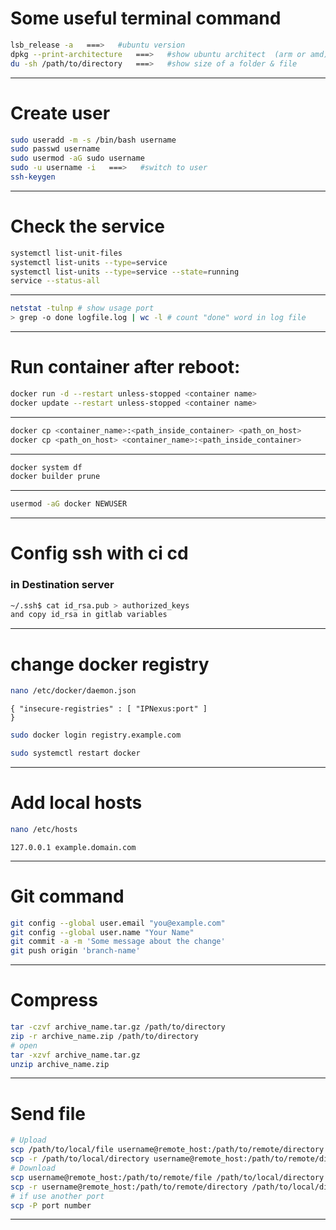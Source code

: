 # Some useful terminal command
```bash
lsb_release -a   ===>   #ubuntu version
dpkg --print-architecture   ===>   #show ubuntu architect  (arm or amd)
du -sh /path/to/directory   ===>   #show size of a folder & file 
```
----------------------------------
# Create user
```bash
sudo useradd -m -s /bin/bash username
sudo passwd username
sudo usermod -aG sudo username
sudo -u username -i   ===>   #switch to user
ssh-keygen
```
----------------------------------
# Check the service
```bash
systemctl list-unit-files
systemctl list-units --type=service
systemctl list-units --type=service --state=running
service --status-all
```
----------------------------------
```bash
netstat -tulnp # show usage port
> grep -o done logfile.log | wc -l # count "done" word in log file
```
----------------------------------
# Run container after reboot:
```bash
docker run -d --restart unless-stopped <container name>
docker update --restart unless-stopped <container name>
```
----------------------------------
```bash
docker cp <container_name>:<path_inside_container> <path_on_host>
docker cp <path_on_host> <container_name>:<path_inside_container>
```
----------------------------------
```bash
docker system df
docker builder prune
```
----------------------------------
```bash
usermod -aG docker NEWUSER
```
----------------------------------
# Config ssh with ci cd
### in Destination server
```bash
~/.ssh$ cat id_rsa.pub > authorized_keys
and copy id_rsa in gitlab variables
```
----------------------------------
# change docker registry
```bash
nano /etc/docker/daemon.json
```
```vim
{ "insecure-registries" : [ "IPNexus:port" ] 
}
```
```bash
sudo docker login registry.example.com
```
```bash
sudo systemctl restart docker
```
-----------------------------------
# Add local hosts
```bash
nano /etc/hosts
```
```vim
127.0.0.1 example.domain.com
```
-----------------------------------
# Git command
```bash
git config --global user.email "you@example.com"
git config --global user.name "Your Name"  
git commit -a -m 'Some message about the change'
git push origin 'branch-name'
```
------------------------------------
# Compress
```bash
tar -czvf archive_name.tar.gz /path/to/directory
zip -r archive_name.zip /path/to/directory
# open
tar -xzvf archive_name.tar.gz
unzip archive_name.zip
```
------------------------------------
# Send file
```bash
# Upload
scp /path/to/local/file username@remote_host:/path/to/remote/directory
scp -r /path/to/local/directory username@remote_host:/path/to/remote/directory
# Download 
scp username@remote_host:/path/to/remote/file /path/to/local/directory
scp -r username@remote_host:/path/to/remote/directory /path/to/local/directory
# if use another port
scp -P port number
```
------------------------------------
